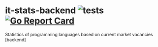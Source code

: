 # it-stats-backend ![tests](https://github.com/webmalc/it-stats-backend/workflows/tests/badge.svg)  [![Go Report Card](https://goreportcard.com/badge/github.com/webmalc/it-stats-backend)](https://goreportcard.com/report/github.com/webmalc/it-stats-backend)
Statistics of programming languages based on current market vacancies [backend]